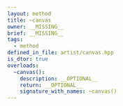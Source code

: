 ```yaml
---
layout: method
title: ~canvas
owner: __MISSING__
brief: __MISSING__
tags:
  - method
defined_in_file: artist/canvas.hpp
is_dtor: true
overloads:
  ~canvas():
    description: __OPTIONAL__
    return: __OPTIONAL__
    signature_with_names: ~canvas()
---
```

